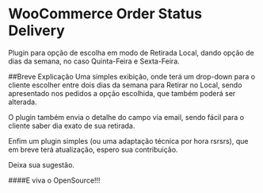 # WooCommerce Order Status Delivery
Plugin para opção de escolha em modo de Retirada Local, dando opção de dias da semana, no caso Quinta-Feira e Sexta-Feira.

##Breve Explicação
Uma simples exibição, onde terá um drop-down para o cliente escolher entre dois dias da semana para Retirar no Local, sendo apresentado nos pedidos a opção escolhida, que também poderá ser alterada.

O plugin também envia o detalhe do campo via email, sendo fácil para o cliente saber dia exato de sua retirada.

Enfim um plugin simples (ou uma adaptação técnica por hora rsrsrs), que em breve terá atualização, espero sua contribuição.

Deixa sua sugestão.

####E viva o OpenSource!!!
